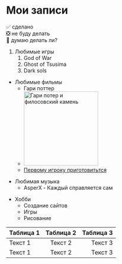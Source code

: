 # Мои записи
:white_check_mark: сделано    
:negative_squared_cross_mark: не буду делать    
:black_square_button: думаю делать ли?

1. Любимые игры
   1. God of War
   2. Ghost of Tsusima
   3. Dark sols
- Любимые фильмы
   - Гари поттер
   - <img src="https://github.com/Jeka21kip/-4-/assets/124623121/fd79598b-1aea-46d0-806c-07c7f088da37" width=200px height=200px alt="Гари потер и филосовский камень">
   - [Первому игроку приготовитьтся](https://www.youtube.com/watch?v=iVw9Hsnqpg8)
+ Любимая музыка
   + AsperX - Каждый справляется сам
* Хобби
   * Создание сайтов
   * Игры
   * Рисование
 
| Таблица 1 | Таблица 2 | Таблица 3 |
|----|:----:|----:|
| Текст 1 | Текст 2 | Текст 3 |
| Текст 1 | Текст 2 | Текст 3 |

